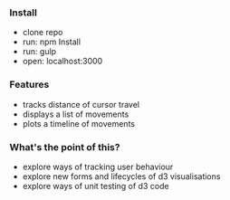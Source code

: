 ### Install
 * clone repo
 * run: npm Install
 * run: gulp
 * open: localhost:3000


### Features
- tracks distance of cursor travel
- displays a list of movements
- plots a timeline of movements


### What's the point of this?
- explore ways of tracking user behaviour
- explore new forms and lifecycles of d3 visualisations
- explore ways of unit testing of d3 code
